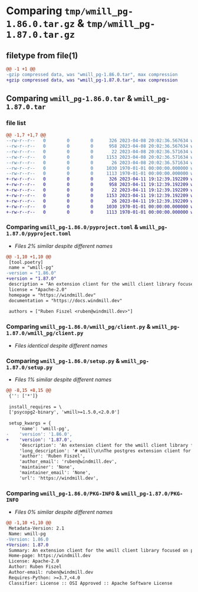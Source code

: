 # Comparing `tmp/wmill_pg-1.86.0.tar.gz` & `tmp/wmill_pg-1.87.0.tar.gz`

## filetype from file(1)

```diff
@@ -1 +1 @@
-gzip compressed data, was "wmill_pg-1.86.0.tar", max compression
+gzip compressed data, was "wmill_pg-1.87.0.tar", max compression
```

## Comparing `wmill_pg-1.86.0.tar` & `wmill_pg-1.87.0.tar`

### file list

```diff
@@ -1,7 +1,7 @@
--rw-r--r--   0        0        0      326 2023-04-08 20:02:36.567634 wmill_pg-1.86.0/README.md
--rw-r--r--   0        0        0      958 2023-04-08 20:02:36.567634 wmill_pg-1.86.0/pyproject.toml
--rw-r--r--   0        0        0       22 2023-04-08 20:02:36.571634 wmill_pg-1.86.0/wmill_pg/__init__.py
--rw-r--r--   0        0        0     1153 2023-04-08 20:02:36.571634 wmill_pg-1.86.0/wmill_pg/client.py
--rw-r--r--   0        0        0       26 2023-04-08 20:02:36.571634 wmill_pg-1.86.0/wmill_pg/py.typed
--rw-r--r--   0        0        0     1030 1970-01-01 00:00:00.000000 wmill_pg-1.86.0/setup.py
--rw-r--r--   0        0        0     1113 1970-01-01 00:00:00.000000 wmill_pg-1.86.0/PKG-INFO
+-rw-r--r--   0        0        0      326 2023-04-11 19:12:39.192209 wmill_pg-1.87.0/README.md
+-rw-r--r--   0        0        0      958 2023-04-11 19:12:39.192209 wmill_pg-1.87.0/pyproject.toml
+-rw-r--r--   0        0        0       22 2023-04-11 19:12:39.192209 wmill_pg-1.87.0/wmill_pg/__init__.py
+-rw-r--r--   0        0        0     1153 2023-04-11 19:12:39.192209 wmill_pg-1.87.0/wmill_pg/client.py
+-rw-r--r--   0        0        0       26 2023-04-11 19:12:39.192209 wmill_pg-1.87.0/wmill_pg/py.typed
+-rw-r--r--   0        0        0     1030 1970-01-01 00:00:00.000000 wmill_pg-1.87.0/setup.py
+-rw-r--r--   0        0        0     1113 1970-01-01 00:00:00.000000 wmill_pg-1.87.0/PKG-INFO
```

### Comparing `wmill_pg-1.86.0/pyproject.toml` & `wmill_pg-1.87.0/pyproject.toml`

 * *Files 2% similar despite different names*

```diff
@@ -1,10 +1,10 @@
 [tool.poetry]
 name = "wmill-pg"
-version = "1.86.0"
+version = "1.87.0"
 description = "An extension client for the wmill client library focused on pg"
 license = "Apache-2.0"
 homepage = "https://windmill.dev"
 documentation = "https://docs.windmill.dev"
 
 authors = ["Ruben Fiszel <ruben@windmill.dev>"]
```

### Comparing `wmill_pg-1.86.0/wmill_pg/client.py` & `wmill_pg-1.87.0/wmill_pg/client.py`

 * *Files identical despite different names*

### Comparing `wmill_pg-1.86.0/setup.py` & `wmill_pg-1.87.0/setup.py`

 * *Files 1% similar despite different names*

```diff
@@ -8,15 +8,15 @@
 {'': ['*']}
 
 install_requires = \
 ['psycopg2-binary', 'wmill>=1.5.0,<2.0.0']
 
 setup_kwargs = {
     'name': 'wmill-pg',
-    'version': '1.86.0',
+    'version': '1.87.0',
     'description': 'An extension client for the wmill client library focused on pg',
     'long_description': '# wmill\n\nThe postgres extension client for the [Windmill](https://windmill.dev) platform.\n\n[windmill-api](https://pypi.org/project/windmill-api/).\n\n## Quickstart\n\n```python\nimport wmill_pg\n\n\ndef main():\n    my_list = query("UPDATE demo SET value = \'value\' RETURNING key, value")\n    for key, value in my_list:\n        ...\n```\n',
     'author': 'Ruben Fiszel',
     'author_email': 'ruben@windmill.dev',
     'maintainer': 'None',
     'maintainer_email': 'None',
     'url': 'https://windmill.dev',
```

### Comparing `wmill_pg-1.86.0/PKG-INFO` & `wmill_pg-1.87.0/PKG-INFO`

 * *Files 0% similar despite different names*

```diff
@@ -1,10 +1,10 @@
 Metadata-Version: 2.1
 Name: wmill-pg
-Version: 1.86.0
+Version: 1.87.0
 Summary: An extension client for the wmill client library focused on pg
 Home-page: https://windmill.dev
 License: Apache-2.0
 Author: Ruben Fiszel
 Author-email: ruben@windmill.dev
 Requires-Python: >=3.7,<4.0
 Classifier: License :: OSI Approved :: Apache Software License
```

